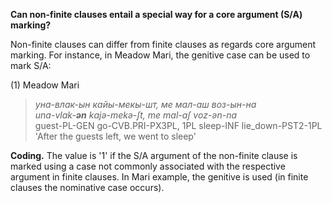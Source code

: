 **Can non-finite clauses entail a special way for a core argument (S/A) marking?**

Non-finite clauses can differ from finite clauses as regards core argument marking. For instance, in Meadow Mari, the genitive case can be used to mark S/A:

(1) Meadow Mari<br/>
>*уна-влак-ын кайы-мекы-шт, ме мал-аш воз-ын-на*<br/>
>*unɑ-vlɑk-**ən** kɑjə-mekə-ʃt, me mɑl-ɑʃ voz-ən-nɑ*<br/>
>guest-PL-GEN go-CVB.PRI-PX3PL, 1PL sleep-INF lie_down-PST2-1PL<br/>
>'After the guests left, we went to sleep'

**Coding.** The value is '1' if the S/A argument of the non-finite clause is marked using a case not commonly associated with the respective argument in finite clauses. In Mari example, the genitive is used (in finite clauses the nominative case occurs).
